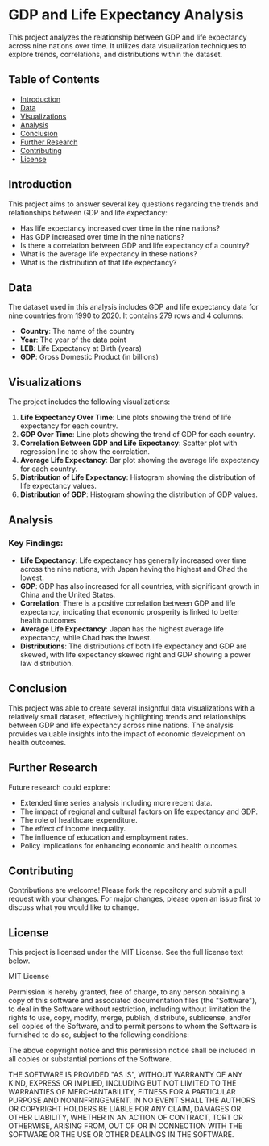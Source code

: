 # GDP and Life Expectancy Analysis

This project analyzes the relationship between GDP and life expectancy across nine nations over time. It utilizes data visualization techniques to explore trends, correlations, and distributions within the dataset.

## Table of Contents
- [Introduction](#introduction)
- [Data](#data)
- [Visualizations](#visualizations)
- [Analysis](#analysis)
- [Conclusion](#conclusion)
- [Further Research](#further-research)
- [Contributing](#contributing)
- [License](#license)

## Introduction

This project aims to answer several key questions regarding the trends and relationships between GDP and life expectancy:

- Has life expectancy increased over time in the nine nations?
- Has GDP increased over time in the nine nations?
- Is there a correlation between GDP and life expectancy of a country?
- What is the average life expectancy in these nations?
- What is the distribution of that life expectancy?

## Data

The dataset used in this analysis includes GDP and life expectancy data for nine countries from 1990 to 2020. It contains 279 rows and 4 columns:

- **Country**: The name of the country
- **Year**: The year of the data point
- **LEB**: Life Expectancy at Birth (years)
- **GDP**: Gross Domestic Product (in billions)

## Visualizations

The project includes the following visualizations:

1. **Life Expectancy Over Time**: Line plots showing the trend of life expectancy for each country.
2. **GDP Over Time**: Line plots showing the trend of GDP for each country.
3. **Correlation Between GDP and Life Expectancy**: Scatter plot with regression line to show the correlation.
4. **Average Life Expectancy**: Bar plot showing the average life expectancy for each country.
5. **Distribution of Life Expectancy**: Histogram showing the distribution of life expectancy values.
6. **Distribution of GDP**: Histogram showing the distribution of GDP values.

## Analysis

### Key Findings:

- **Life Expectancy**: Life expectancy has generally increased over time across the nine nations, with Japan having the highest and Chad the lowest.
- **GDP**: GDP has also increased for all countries, with significant growth in China and the United States.
- **Correlation**: There is a positive correlation between GDP and life expectancy, indicating that economic prosperity is linked to better health outcomes.
- **Average Life Expectancy**: Japan has the highest average life expectancy, while Chad has the lowest.
- **Distributions**: The distributions of both life expectancy and GDP are skewed, with life expectancy skewed right and GDP showing a power law distribution.

## Conclusion

This project was able to create several insightful data visualizations with a relatively small dataset, effectively highlighting trends and relationships between GDP and life expectancy across nine nations. The analysis provides valuable insights into the impact of economic development on health outcomes.

## Further Research

Future research could explore:

- Extended time series analysis including more recent data.
- The impact of regional and cultural factors on life expectancy and GDP.
- The role of healthcare expenditure.
- The effect of income inequality.
- The influence of education and employment rates.
- Policy implications for enhancing economic and health outcomes.


## Contributing

Contributions are welcome! Please fork the repository and submit a pull request with your changes. For major changes, please open an issue first to discuss what you would like to change.

## License

This project is licensed under the MIT License. See the full license text below.


MIT License

Permission is hereby granted, free of charge, to any person obtaining a copy
of this software and associated documentation files (the "Software"), to deal
in the Software without restriction, including without limitation the rights
to use, copy, modify, merge, publish, distribute, sublicense, and/or sell
copies of the Software, and to permit persons to whom the Software is
furnished to do so, subject to the following conditions:

The above copyright notice and this permission notice shall be included in all
copies or substantial portions of the Software.

THE SOFTWARE IS PROVIDED "AS IS", WITHOUT WARRANTY OF ANY KIND, EXPRESS OR
IMPLIED, INCLUDING BUT NOT LIMITED TO THE WARRANTIES OF MERCHANTABILITY,
FITNESS FOR A PARTICULAR PURPOSE AND NONINFRINGEMENT. IN NO EVENT SHALL THE
AUTHORS OR COPYRIGHT HOLDERS BE LIABLE FOR ANY CLAIM, DAMAGES OR OTHER
LIABILITY, WHETHER IN AN ACTION OF CONTRACT, TORT OR OTHERWISE, ARISING FROM,
OUT OF OR IN CONNECTION WITH THE SOFTWARE OR THE USE OR OTHER DEALINGS IN THE
SOFTWARE.
